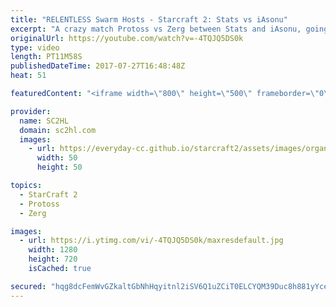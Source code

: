 ```yaml
---
title: "RELENTLESS Swarm Hosts - Starcraft 2: Stats vs iAsonu"
excerpt: "A crazy match Protoss vs Zerg between Stats and iAsonu, going back and forth between the two. Watch IEM Shanghai live at: http://twitch.tv/esl_sc2    ► http://bit.ly/SC2HLsubscribe - SUBSCRIBE to SC2HL!  Thank you for watching our videos! Subscribe for more StarCraft 2: Legacy of the void highlights."
originalUrl: https://youtube.com/watch?v=-4TQJQ5DS0k
type: video
length: PT11M58S
publishedDateTime: 2017-07-27T16:48:48Z
heat: 51

featuredContent: "<iframe width=\"800\" height=\"500\" frameborder=\"0\" src=\"https://www.youtube.com/embed/-4TQJQ5DS0k\" allow=\"accelerometer; autoplay; encrypted-media; gyroscope; picture-in-picture\" allowfullscreen></iframe>"

provider:
  name: SC2HL
  domain: sc2hl.com
  images:
    - url: https://everyday-cc.github.io/starcraft2/assets/images/organizations/sc2hl.com-50x50.jpg
      width: 50
      height: 50

topics:
  - StarCraft 2
  - Protoss
  - Zerg

images:
  - url: https://i.ytimg.com/vi/-4TQJQ5DS0k/maxresdefault.jpg
    width: 1280
    height: 720
    isCached: true

secured: "hqg8dcFemWvGZkaltGbNhHqyitnl2iSV6Q1uZCiT0ELCYQM39Duc8h881yYceLmsaEG4P+5wS120kBgQbu86cNpiRoADGSZKhUigvwwKvOijmP7EkZbiQXwnEpkLMBVa8ItqyK1pF6W/aLi2PVa28jyKjwNw4CdqVTkCfvho7DCxq+NUEZrArFNVjIjBxi6Lyb2DueLIYw5cnfQ2Av8dCtaC1GPF4286zmIFNc1QZqMyVxnw21so4QORvIlf3IStecnV8BVtRQKeZ3lgstRySjhExGtP9Wp4MUddRPoAx4HQWCBzKAaqaanWMOhmILtW3wx4ByRSmNfqtmLMTM+1glyG36LZyGW8RxuWReAelgGuU10kYXRdVknaJWgkqV5FBD76/u8RTGew5I8p+EGVQXF8nIy1lq4JzMy4G++3LICxkrUtpCIMyAlzQl6jYofp;eUrefbHWONznPE3SWXC71Q=="
---
```



